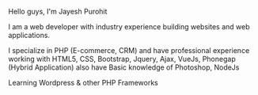 Hello guys, I'm Jayesh Purohit

I am a web developer with industry experience building websites and web applications.

I specialize in PHP (E-commerce, CRM) and have professional experience working with HTML5, CSS, Bootstrap, Jquery, Ajax, VueJs, Phonegap (Hybrid Application) also have Basic knowledge of Photoshop, NodeJs

Learning Wordpress & other PHP Frameworks
